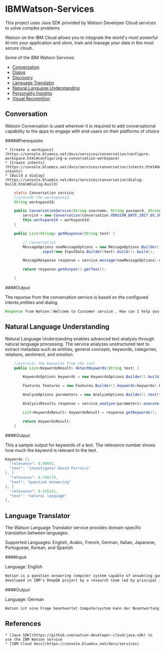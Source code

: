 # IBMWatson-Services

This project uses Java SDK provided by Watson Developer Cloud services to solve complex problems

Watson on the IBM Cloud allows you to integrate the world's most powerful AI into your application and store, train and manage your data in the most secure cloud..

Some of the IBM Watson Services 
  * [Conversation](conversation)
  * [Dialog](dialog)
  * [Discovery](discovery)
  * [Language Translator](language-translator)
  * [Natural Language Understanding](natural-language-understanding)
  * [Personality Insights](personality-insights)
  * [Visual Recognition](visual-recognition)
 
## Conversation

Watson Conversation is used wherever it is required to add conversational capability to the apps to engage with end-users on their platforms of choice

#####Prerequisite

	* [Create a workspace](https://console.bluemix.net/docs/services/conversation/configure-workspace.html#configuring-a-conversation-workspace)
	* [Create intents](https://console.bluemix.net/docs/services/conversation/intents.html#defining-intents)
	* [Build a dialog](https://console.bluemix.net/docs/services/conversation/dialog-build.html#dialog-build)

```Java
	static Conversation service;
	//provide the workspaceid
	String workspaceId;

	public ConversationService(String username, String password, String workspaceId) {
		service = new Conversation(Conversation.VERSION_DATE_2017_05_26, username, password);
		this.workspaceId = workspaceId;
	}

	public List<String> getResponse(String text) {

		// Conversation 
		MessageOptions newMessageOptions = new MessageOptions.Builder().workspaceId(workspaceId)
				.input(new InputData.Builder(text).build()).build();

		MessageResponse response = service.message(newMessageOptions).execute();

		return response.getOutput().getText();

	}

```
####Output

The reponse from the conversation service is based on the configured intents,entities and dialog.

```Java
Response from Watson:[Welcome to Customer service., How can I help you?]
```

## Natural Language Understanding

Natural Language Understanding enables advanced text analysis through natural language processing. 
The service analyzes unstructured text to extract metadata such as entities, general concepts, keywords, categories, relations, sentiment, and emotion. 


```Java
	//extracts the keywords from the text
	public List<KeywordsResult> detectKeywords(String text) {

		KeywordsOptions keywords = new KeywordsOptions.Builder().build();

		Features features = new Features.Builder().keywords(keywords).build();

		AnalyzeOptions parameters = new AnalyzeOptions.Builder().text(text).features(features).build();

		AnalysisResults response = service.analyze(parameters).execute();

		List<KeywordsResult> keywordsResult = response.getKeywords();

		return keywordsResult;
	}

```
####Output

This a sample output for keywords of a text. The relevance number shows how much the keyword is relevant to the text.
```Java
Keywords [{
  "relevance": 0.99942,
  "text": "investigator David Ferrucci"
}, {
  "relevance": 0.758179,
  "text": "question answering"
}, {
  "relevance": 0.435151,
  "text": "natural language"
},
```

## Language Translator
The Watson Language Translator service provides domain-specific translation between languages.

Supported Languages:
English, Arabic, French, German, Italian, Japanese, Portuguese, Korean, and Spanish

####Input

Language: English
```Java
Watson is a question answering computer system capable of answering questions posed in natural language
developed in IBM's DeepQA project by a research team led by principal investigator David Ferrucci.
```

####Output

Language: German
```Java
Watson ist eine Frage beantwortet Computersystem kann der Beantwortung von Anfragen in natürlicher Sprache gestellt entwickelte DeepQA der IBM von einem Forschungsteam von Hauptprüfer David Ferrucci geführt

```

## References

	* [Java SDK](https://github.com/watson-developer-cloud/java-sdk) to use the IBM Watson service
	* [IBM Cloud docs](https://console.bluemix.net/docs/services)
